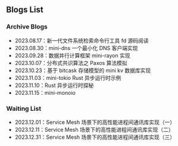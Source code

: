 ## Blogs List

### Archive Blogs

* 2023.08.17：新一代文件系统检索命令行工具 fd 源码阅读
* 2023.08.30：mini-dns 一个最小化 DNS 客户端实现
* 2023.09.28：数据并行计算框架 mini-rayon 实现
* 2023.10.07：分布式共识算法之 Paxos 算法模拟
* 2023.10.23：基于 bitcask 存储模型的 mini kv 数据库实现
* 2023.11.03：mini-tokio Rust 异步运行时示例
* 2023.11.10：Rust 异步运行时探秘
* 2023.11.15：mini-monoio

### Waiting List

* 2023.12.01：Service Mesh 场景下的高性能进程间通讯库实现（一）
* 2023.12.11：Service Mesh 场景下的高性能进程间通讯库实现（二）
* 2023.12.31：Service Mesh 场景下的高性能进程间通讯库实现（三）